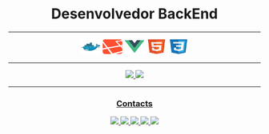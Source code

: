 <html>
<div>
    
   <h1 align="center"> Desenvolvedor BackEnd </h1>  

</div>

<hr>

<div style="display: inline_block" align="center">
   
  <img alt="Re-Docker" height="30" width="40" src="https://github.com/devicons/devicon/blob/master/icons/docker/docker-original.svg">

  <img alt="Re-Laravel" height="30" width="40" src="https://github.com/devicons/devicon/blob/master/icons/laravel/laravel-plain.svg">
    
  <img alt="Re-Vue" height="30" width="40" src="https://github.com/devicons/devicon/blob/master/icons/vuejs/vuejs-original.svg">
  
  <img alt="Re-HTML" height="30" width="40" src="https://raw.githubusercontent.com/devicons/devicon/master/icons/html5/html5-original.svg">
    
  <img alt="Re-CSS" height="30" width="40" src="https://raw.githubusercontent.com/devicons/devicon/master/icons/css3/css3-original.svg">
  
</div>

<hr>

<div align="center">

  <a href="https://github.com/JoaoPedroSH">

  <img height="170em" src="https://github-readme-stats.vercel.app/api?username=JoaoPedroSH&show_icons=true&theme=tokyonight&include_all_commits=true&count_private=true"/>

  <img height="170em" src="https://github-readme-stats.vercel.app/api/top-langs/?username=JoaoPedroSH&layout=compact&langs_count=7&theme=tokyonight"/>

</div>

<hr>

<h3 align="center"> Contacts </h3>

<div align="center">

  <a href="https://wa.me/+5594992927891" alt="WhatsApp" target="_blank">

  <img src="https://img.shields.io/badge/-WhatsApp-25d366?style=flat-square&labelColor=25d366&logo=whatsapp&logoColor=white&link=https://wa.me/+5594992927891"/>

  </a>

  <a href="https://www.linkedin.com/in/joão-pedro-pereira-lima-1b648a1b9/" alt="linkedin" target="_blank">

  <img src="https://img.shields.io/badge/LinkedIn-%230077B5.svg?&style=flat-square&logo=linkedin&logoColor=white">

  </a>

  <a href="mailto:joaopedro.shalom27@gmail.com" alt="gmail" target="_blank">

  <img src="https://img.shields.io/badge/-Gmail-FF0000?style=flat-square&labelColor=FF0000&logo=gmail&logoColor=white&link=mailto:joaopedro.shalom27@gmail.com" />

  </a>

  <a href="https://instagram.com/joaopedrosh_" target="_blank">
  
  <img src="https://img.shields.io/badge/-Instagram-%23E4405F?style=flat-square&logo=instagram&logoColor=white">
  
  </a>

  <a href="https://discord.com/channels/880199805345861722/880199805345861726" target="_blank">
  
  <img src="https://img.shields.io/badge/Discord-7289DA?style=flat-square&logo=discord&logoColor=white">
  
  </a> 

</div>
</html>
